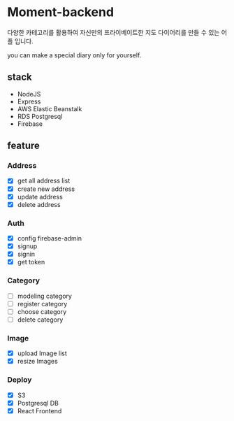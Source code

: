 # Moment-backend

다양한 카테고리를 활용하여 자신만의 프라이베이트한 지도 다이어리를 만들 수 있는 어플 입니다.

you can make a special diary only for yourself.

## stack

- NodeJS
- Express
- AWS Elastic Beanstalk
- RDS Postgresql
- Firebase


## feature

### Address 

- [x] get all address list
- [x] create new address
- [x] update address
- [x] delete address

### Auth

- [x] config firebase-admin
- [x] signup
- [x] signin
- [x] get token

### Category

- [ ] modeling category
- [ ] register category
- [ ] choose category
- [ ] delete category

### Image

- [x] upload Image list
- [x] resize Images

### Deploy

- [x] S3
- [x] Postgresql DB
- [x] React Frontend
